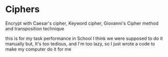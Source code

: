 # Ciphers

Encrypt with Caesar's cipher, Keyword cipher, Giovanni's Cipher method and transposition technique

this is for my task performance in School
I think we were supposed to do it manually but, It's too tedious, and I'm too lazy, so I just wrote a code to make my computer do it for me
